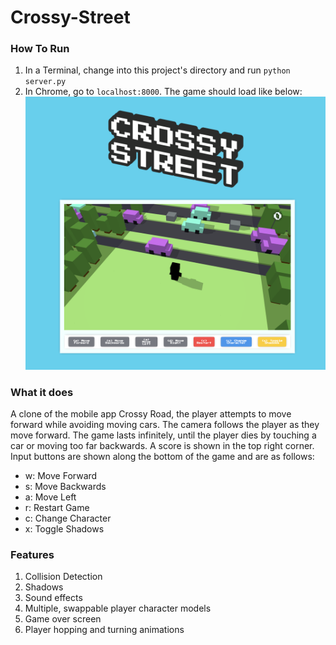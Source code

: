 # Crossy-Street

### How To Run
1. In a Terminal, change into this project's directory and run `python server.py`
2. In Chrome, go to `localhost:8000`. The game should load like below:
![game image](https://github.com/Amyh11325/crossy-road/blob/master/Screen%20Shot%202022-06-02%20at%207.26.21%20PM.png)

### What it does
A clone of the mobile app Crossy Road, the player attempts to move forward while avoiding moving cars. The camera follows the player as they move forward.
The game lasts infinitely, until the player dies by touching a car or moving too far backwards. A score is shown in the top right corner.
Input buttons are shown along the bottom of the game and are as follows:
- w: Move Forward
- s: Move Backwards
- a: Move Left
- r: Restart Game
- c: Change Character
- x: Toggle Shadows

### Features
1. Collision Detection
2. Shadows
3. Sound effects
4. Multiple, swappable player character models
5. Game over screen
6. Player hopping and turning animations
